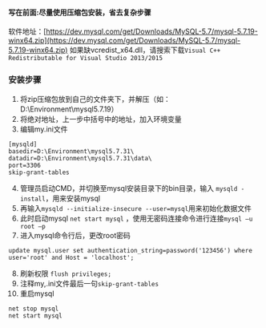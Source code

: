 #### 写在前面:尽量使用压缩包安装，省去复杂步骤
软件地址：[https://dev.mysql.com/get/Downloads/MySQL-5.7/mysql-5.7.19-winx64.zip](https://dev.mysql.com/get/Downloads/MySQL-5.7/mysql-5.7.19-winx64.zip)
如果缺vcredist_x64.dll，请搜索下载`Visual C++ Redistributable for Visual Studio 2013/2015`

### 安装步骤

1. 将zip压缩包放到自己的文件夹下，并解压（如：D:\Environment\mysql5.7.19）
1. 将绝对地址，上一步中括号中的地址，加入环境变量
1. 编辑my.ini文件
```shell
[mysqld]
basedir=D:\Environment\mysql5.7.31\
datadir=D:\Environment\mysql5.7.31\data\
port=3306
skip-grant-tables
```

4. 管理员启动CMD，并切换至mysql安装目录下的bin目录，输入 `mysqld -install`，用来安装mysql
4. 再输入`mysqld --initialize-insecure --user=mysql`用来初始化数据文件
4. 此时启动mysql `net start mysql` ，使用无密码连接命令进行连接`mysql –u root –p`
4. 进入mysql命令行后，更改root密码
```shell
update mysql.user set authentication_string=password('123456') where user='root' and Host = 'localhost';
```

8. 刷新权限 `flush privileges;`
8. 注释my,.ini文件最后一句`skip-grant-tables`
8. 重启mysql
```shell
net stop mysql
net start mysql
```
